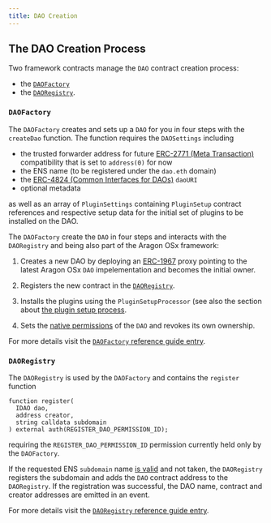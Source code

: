 ```yaml
---
title: DAO Creation
---
```


## The DAO Creation Process

Two framework contracts manage the `DAO` contract creation process:

- the [`DAOFactory`](../../../03-reference-guide/framework/dao/DAOFactory.md)
- the [`DAORegistry`](../../../03-reference-guide/framework/dao/DAORegistry.md).

<!-- Add subgraphic from the framework overview main graphic-->

### `DAOFactory`

The `DAOFactory` creates and sets up a `DAO` for you in four steps with the `createDao` function. The function requires the `DAOSettings` including

- the trusted forwarder address for future [ERC-2771 (Meta Transaction)](https://eips.ethereum.org/EIPS/eip-2771) compatibility that is set to `address(0)` for now
- the ENS name (to be registered under the `dao.eth` domain)
- the [ERC-4824 (Common Interfaces for DAOs)](https://eips.ethereum.org/EIPS/eip-4824) `daoURI`
- optional metadata

as well as an array of `PluginSettings` containing `PluginSetup` contract references and respective setup data for the initial set of plugins to be installed on the DAO.

The `DAOFactory` create the `DAO` in four steps and interacts with the `DAORegistry` and being also part of the Aragon OSx framework:

1. Creates a new DAO by deploying an [ERC-1967](https://eips.ethereum.org/EIPS/eip-1967) proxy pointing to the latest Aragon OSx `DAO` impelementation and becomes the initial owner.

2. Registers the new contract in the [`DAORegistry`](#daoregistry).

3. Installs the plugins using the `PluginSetupProcessor` (see also the section about [the plugin setup process](../02-plugin-management/02-plugin-setup/index.md).

4. Sets the [native permissions](../../01-core/02-permissions/index.md/#permissions-native-to-the-dao-contract) of the `DAO` and revokes its own ownership.

For more details visit the [`DAOFactory` reference guide entry](../../../03-reference-guide/framework/dao/DAOFactory.md).

### `DAORegistry`

The `DAORegistry` is used by the `DAOFactory` and contains the `register` function

```solidity title="contracts/framework/dao/DAORegistry.sol"
function register(
  IDAO dao,
  address creator,
  string calldata subdomain
) external auth(REGISTER_DAO_PERMISSION_ID);
```

requiring the `REGISTER_DAO_PERMISSION_ID` permission currently held only by the `DAOFactory`.

If the requested ENS `subdomain` name [is valid](../03-ens-names.md) and not taken, the `DAORegistry` registers the subdomain and adds the `DAO` contract address to the `DAORegistry`.
If the registration was successful, the DAO name, contract and creator addresses are emitted in an event.

For more details visit the [`DAORegistry` reference guide entry](../../../03-reference-guide/framework/dao/DAORegistry.md).
